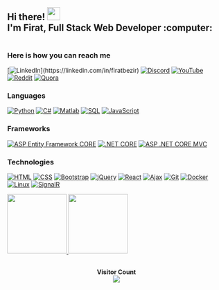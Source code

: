 <div style="display: flex; align-items: center;">
  <div>
    <h2>Hi there! <img src="https://user-images.githubusercontent.com/42378118/110234147-e3259600-7f4e-11eb-95be-0c4047144dea.gif" width="30"><br>
      I'm Firat, Full Stack Web Developer :computer:
    </h2> 
  </div> 
</div>

### Here is how you can reach me
[![LinkedIn](https://img.shields.io/badge/LinkedIn-blue?style=for-the-badge&logo=linkedin&width="30")](https://linkedin.com/in/firatbezir)
[![Discord](https://img.shields.io/badge/-Discord-yellowgreen?style=for-the-badge&logo=Discord)](https://discord.gg/1120715711820603392)
[![YouTube](https://img.shields.io/badge/YouTube-red?style=for-the-badge&logo=YouTube)](https://www.youtube.com/channel/UCNZltaZhNQa2IYBAC5smrMA)
[![Reddit](https://img.shields.io/badge/-Reddit-lightblue?style=for-the-badge&logo=reddit)](https://www.reddit.com/user/greemLeaf)
[![Quora](https://img.shields.io/badge/Quora-red?style=for-the-badge&logo=quora)](https://www.quora.com/profile/F%C4%B1rat-Bezir)

### Languages
[![Python](https://img.shields.io/badge/-Python-e6e321?style=for-the-badge&logo=Python)](https://github.com/firatbezir)
[![C#](https://img.shields.io/badge/-C%23-8A2BE2?style=for-the-badge&logo=C%20Sharp&logoColor=239120)](https://github.com/firatbezir)
[![Matlab](https://img.shields.io/badge/-Matlab-CD5B45?style=for-the-badge&logo=Matlab&logoColor=0076A8)](https://github.com/firatbezir)
[![SQL](https://img.shields.io/badge/-SQL-b6d982?style=for-the-badge&logo=MySQL&logoColor=eb8f3e)](https://github.com/firatbezir)
[![JavaScript](https://img.shields.io/badge/-JavaScript-F0FFFF?style=for-the-badge&logo=JavaScript)](https://github.com/firatbezir)

### Frameworks
[![ASP Entity Framework CORE](https://img.shields.io/badge/-ASP%20Entity%20Framework%20CORE-6f4dd6?style=for-the-badge&logo=.NET&logoColor=512BD4)](https://github.com/firatbezir)
[![.NET CORE](https://img.shields.io/badge/-.NET%20CORE-a25ec4?style=for-the-badge&logo=.NET&logoColor=512BD4)](https://github.com/firatbezir)
[![ASP .NET CORE MVC](https://img.shields.io/badge/-ASP%20.NET%20CORE%20MVC-5990cf?style=for-the-badge&logo=.NET&logoColor=512BD4)](https://github.com/firatbezir)

### Technologies
[![HTML](https://img.shields.io/badge/-HTML-d7f5f5?style=for-the-badge&logo=html5)](https://github.com/firatbezir)
[![CSS](https://img.shields.io/badge/-CSS-c5eded?style=for-the-badge&logo=css3&logoColor=1572B6)](https://github.com/firatbezir)
[![Bootstrap](https://img.shields.io/badge/-Bootstrap-b9ebeb?style=for-the-badge&logo=Bootstrap)](https://github.com/firatbezir)
[![jQuery](https://img.shields.io/badge/-jQuery-a6dede?style=for-the-badge&logo=jQuery&logoColor=0769AD)](https://github.com/firatbezir)
[![React](https://img.shields.io/badge/-React-1f3394?style=for-the-badge&logo=React)](https://github.com/firatbezir)
[![Ajax](https://img.shields.io/badge/-Ajax-a0dec8?style=for-the-badge&logo=Ajax&logoColor=0098E4)](https://github.com/firatbezir)
[![Git](https://img.shields.io/badge/-Git-90d4bc?style=for-the-badge&logo=Git)](https://github.com/firatbezir)
[![Docker](https://img.shields.io/badge/-Docker-84cfb4?style=for-the-badge&logo=Docker)](https://github.com/firatbezir)
[![Linux](https://img.shields.io/badge/-Linux-1a5e54?style=for-the-badge&logo=Linux&logoColor=FCC624)](https://github.com/firatbezir)
[![SignalR](https://img.shields.io/badge/-SignalR-244238?style=for-the-badge&logo=SignalR&logoColor=5ca1ad)](https://github.com/your-github-profile)




<a href="https://github.com/firatbezir">
  <img height="137px" src="https://github-readme-stats.vercel.app/api?username=firatbezir&hide_title=true&hide_border=true&show_icons=true&include_all_commits=true&count_private=true&line_height=21&text_color=000&icon_color=000&bg_color=0,ea6161,ffc64d,fffc4d,52fa5a&theme=graywhite"/>  
</a>

<a href="https://github.com/firatbezir">
  <img height="137px" src="https://github-readme-stats.vercel.app/api/top-langs/?username=firatbezir&hide_title=true&hide_border=true&layout=compact&langs_count=6&text_color=000&icon_color=fff&bg_color=0,52fa5a,4dfcff,c64dff&theme=graywhite" />
</a>

<br>
<br>
<p align="center"> 
  <strong>Visitor Count</strong>
  <br>
  <a href="[https://github.com/firatbezir]">
    <img src="https://profile-counter.glitch.me/firatbezir/count.svg" />
  </a>
</p>


